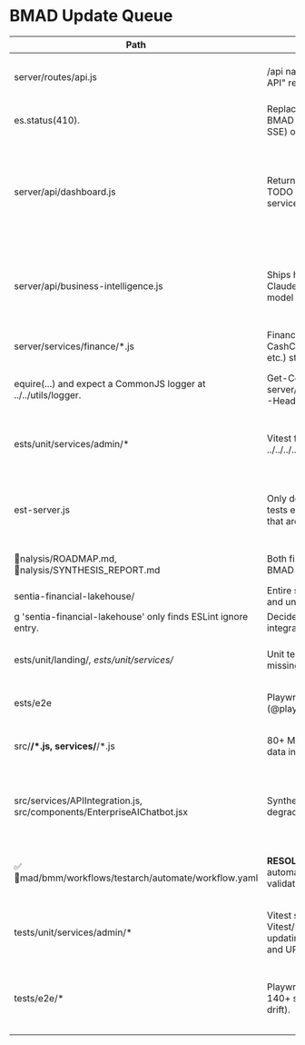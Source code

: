 # BMAD Update Queue

| Path | Identified Gap | Evidence | Suggested Action |
| --- | --- | --- | --- |
| server/routes/api.js | /api namespace still serves 410 "Legacy API" responses across all handlers. | Select-String -Path server/routes/api.js -Pattern '410' shows every route returning es.status(410). | Replace the stub router with the active BMAD endpoints (financial, inventory, SSE) or retire /api completely. |
| server/api/dashboard.js | Returns synthetic KPI/chart data with TODO comments to replace with real services. | Select-String -Path server/api/dashboard.js -Pattern 'TODO' highlights the inline mock generators. | Wire the handler into Prisma/forecast services so dashboards consume live data (covered by BMAD-MOCK-010). |
| server/api/business-intelligence.js | Ships hard-coded "AI insights" for Claude/GPT instead of calling actual model endpoints. | Comments state "In production this would integrate with Claude 3 Sonnet and GPT-4". | Hook this route into the ML orchestration stack or deprecate it (BMAD-MOCK-010 follow-up). |
| server/services/finance/*.js | Finance services (ApprovalEngine, CashConversionCycle, ScenarioModeler, etc.) still use equire(...) and expect a CommonJS logger at ../../utils/logger. | Get-Content server/services/finance/ApprovalEngine.js -Head 5 shows legacy imports. | Convert services to ESM or provide shim; add JSDoc/TypeScript coverage (BMAD-ARCH-012). |
| 	ests/unit/services/admin/* | Vitest fails to resolve ../../../../server/lib/prisma.js. | pnpm vitest run --reporter=verbose (2025-10-19 11:25) shows import-resolution errors. | Create ESM-compatible Prisma shim or update Vitest alias (BMAD-QA-003). |
| 	est-server.js | Only defines a /health endpoint; legacy tests expect inventory/optimization routes that are no longer hosted. | Get-Content test-server.js shows minimal harness. | Expand this harness so integration tests run against deployed API surface. |
| nalysis/ROADMAP.md, nalysis/SYNTHESIS_REPORT.md | Both files are zero-length, leaving the BMAD roadmap undocumented. | Get-ChildItem analysis | Format-Table Name,Length reports length 0. | Populate with the current BMAD roadmap and synthesis summary or remove them from source control. |
| sentia-financial-lakehouse/ | Entire subproject excluded from linting and unreferenced elsewhere. | g 'sentia-financial-lakehouse' only finds ESLint ignore entry. | Decide whether to archive externally or integrate; otherwise remains unmanaged. |
| 	ests/unit/landing/*, 	ests/unit/services/* | Unit tests run, but coverage tooling missing (@vitest/coverage-v8). | Coverage run fails: MISSING DEPENDENCY '@vitest/coverage-v8'. | Add coverage dependency and rerun workflow (BMAD-QA-001). |
| 	ests/e2e | Playwright suite cannot execute (@playwright/test missing). | pnpm playwright test → "Command not found". | Install Playwright package/browsers (BMAD-QA-002). |
| src/**/*.js, services/**/*.js | 80+ Math.random() usages drive mock data in production paths. | grep count identifies ~80 files generating synthetic metrics. | Replace with deterministic/live data (BMAD-MOCK-010). |
| src/services/APIIntegration.js, src/components/EnterpriseAIChatbot.jsx | Synthetic fallbacks instead of graceful degradation. | Financial metrics and chatbot fabricate deltas. | Implement real data fallbacks/user messaging (BMAD-MOCK-010). |
| ✅ mad/bmm/workflows/testarch/automate/workflow.yaml | **RESOLVED**: Workflow installed for automated testing & architecture validation. | Module registered in BMAD manifests; workflow executes 8-step process. | **COMPLETE** - use via mad workflow testarch-automate. |
| tests/unit/services/admin/* | Vitest suites failing after upgrading Vitest/Prisma shim. Expectations need updating for new Prisma-returned objects and URL encoding. | pnpm vitest run --reporter=verbose (2025-10-19) shows FeatureFlagService/MfaService assertion mismatches. | Update mocks/assertions to reflect Prisma client output and otpauth encoding. |
| tests/e2e/* | Playwright command now executes but 140+ specs fail (auth redirects, selector drift). | pnpm exec playwright test timeout log (2025-10-19) with failing auth/dashboard specs. | Update Playwright fixtures/selectors, ensure authenticated context before navigation checks. |
